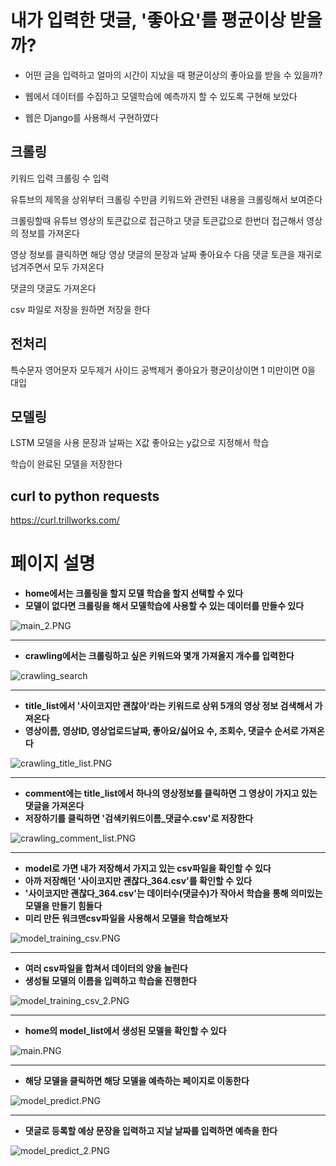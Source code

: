 # 내가 입력한 댓글, '좋아요'를 평균이상 받을까?

* 어떤 글을 입력하고 얼마의 시간이 지났을 때 평균이상의 좋아요를 받을 수 있을까?

* 웹에서 데이터를 수집하고 모델학습에 예측까지 할 수 있도록 구현해 보았다

* 웹은 Django를 사용해서 구현하였다

## 크롤링

키워드 입력
크롤링 수 입력

유튜브의 제목을 상위부터 크롤링 수만큼 키워드와 관련된 내용을 크롤링해서 보여준다

크롤링할때 유튜브 영상의 토큰값으로 접근하고 댓글 토큰값으로 한번더 접근해서 영상의 정보를 가져온다

영상 정보를 클릭하면 해당 영상 댓글의 문장과 날짜 좋아요수 다음 댓글 토큰을 재귀로 넘겨주면서 모두 가져온다

댓글의 댓글도 가져온다

csv 파일로 저장을 원하면 저장을 한다

## 전처리

특수문자 영어문자 모두제거 사이드 공백제거
좋아요가 평균이상이면 1 미만이면 0을 대입

## 모델링

LSTM 모델을 사용
문장과 날짜는 X값 좋아요는 y값으로 지정해서 학습

학습이 완료된 모델을 저장한다

## curl to python requests

https://curl.trillworks.com/

# 페이지 설명

* **home에서는 크롤링을 할지 모델 학습을 할지 선택할 수 있다**
* **모델이 없다면 크롤링을 해서 모델학습에 사용할 수 있는 데이터를 만들수 있다**

![main_2.PNG](/img/main_2.PNG)

---

* **crawling에서는 크롤링하고 싶은 키워드와 몇개 가져올지 개수를 입력한다**

![crawling_search](/img/crawling_search.PNG)  

---

* **title_list에서 '사이코지만 괜찮아'라는 키워드로 상위 5개의 영상 정보 검색해서 가져온다**
* **영상이름, 영상ID, 영상업로드날짜, 좋아요/싫어요 수, 조회수, 댓글수 순서로 가져온다**

![crawling_title_list.PNG](/img/crawling_title_list.PNG)  

---

* **comment에는 title_list에서 하나의 영상정보를 클릭하면 그 영상이 가지고 있는 댓글을 가져온다**
* **저장하기를 클릭하면 '검색키워드이름_댓글수.csv'로 저장한다**

![crawling_comment_list.PNG](/img/crawling_comment_list.PNG)  

---

* **model로 가면 내가 저장해서 가지고 있는 csv파일을 확인할 수 있다**
* **아까 저장해던 '사이코지만 괜찮다_364.csv'를 확인할 수 있다**
* **'사이코지만 괜찮다_364.csv'는 데이터수(댓글수)가 작아서 학습을 통해 의미있는 모델을 만들기 힘들다**
* **미리 만든 워크맨csv파일을 사용해서 모델을 학습해보자**

![model_training_csv.PNG](/img/model_training_csv.PNG)  

---

* **여러 csv파일을 합쳐서 데이터의 양을 늘린다**
* **생성될 모델의 이름을 입력하고 학습을 진행한다**

![model_training_csv_2.PNG](/img/model_training_csv_2.PNG) 

---

* **home의 model_list에서 생성된 모델을 확인할 수 있다**

![main.PNG](/img/main.PNG)  

---

* **해당 모델을 클릭하면 해당 모델을 예측하는 페이지로 이동한다**

![model_predict.PNG](/img/model_predict.PNG)  

---

* **댓글로 등록할 예상 문장을 입력하고 지날 날짜를 입력하면 예측을 한다**

![model_predict_2.PNG](/img/model_predict_2.PNG)  

 
